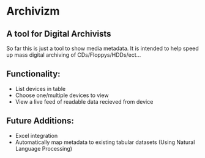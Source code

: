 # Archivizm
## A tool for Digital Archivists 

So far this is just a tool to show media metadata. 
It is intended to help speed up mass digital archiving of CDs/Floppys/HDDs/ect...


## Functionality:
  - List devices in table
  - Choose one/multiple devices to view
  - View a live feed of readable data recieved from device

## Future Additions:
   - Excel integration
   - Automatically map metadata to existing tabular datasets (Using Natural Language Processing)
     




